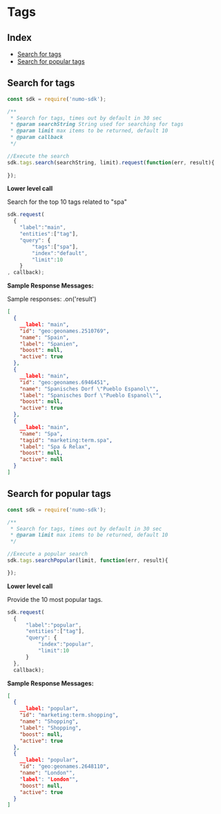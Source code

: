 # Tags

## Index

* [Search for tags](#search-for-tags)
* [Search for popular tags](#search-for-popular-tags)

## Search for tags

```javascript
const sdk = require('numo-sdk');

/**
 * Search for tags, times out by default in 30 sec
 * @param searchString String used for searching for tags
 * @param limit max items to be returned, default 10
 * @param callback 
 */

//Execute the search
sdk.tags.search(searchString, limit).request(function(err, result){
  
});
```
__Lower level call__ 

Search for the top 10 tags related to "spa"

```javascript
sdk.request(
  {
    "label":"main",
    "entities":["tag"],
    "query": {
        "tags":["spa"],
        "index":"default",
        "limit":10
    }
, callback);
```

__Sample Response Messages:__


Sample responses: .on('result') 

```JSON
[
  {
    __label: "main",
    "id": "geo:geonames.2510769",
    "name": "Spain",
    "label": "Spanien",
    "boost": null,
    "active": true
  },
  {
    __label: "main",
    "id": "geo:geonames.6946451",
    "name": "Spanisches Dorf \"Pueblo Espanol\"",
    "label": "Spanisches Dorf \"Pueblo Espanol\"",
    "boost": null,
    "active": true
  },
  {
    __label: "main",
    "name": "Spa",
    "tagid": "marketing:term.spa",
    "label": "Spa & Relax",
    "boost": null,
    "active": null
  }
]
```

## Search for popular tags


```javascript
const sdk = require('numo-sdk');

/**
 * Search for tags, times out by default in 30 sec
 * @param limit max items to be returned, default 10
 */

//Execute a popular search
sdk.tags.searchPopular(limit, function(err, result){

});
```

__Lower level call__ 

Provide the 10 most popular tags. 

```javascript
sdk.request(
  {
      "label":"popular",
      "entities":["tag"],
      "query": {
          "index":"popular",
          "limit":10
      }
  },
  callback);
```

__Sample Response Messages:__

```JSON
[
  {
    __label: "popular",
    "id": "marketing:term.shopping",
    "name": "Shopping",
    "label": "Shopping",
    "boost": null,
    "active": true
  },
  {
    __label: "popular",
    "id": "geo:geonames.2648110",
    "name": "London"",
    "label": "London"",
    "boost": null,
    "active": true
  }
]
```

